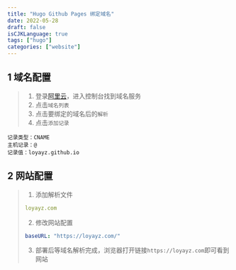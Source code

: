 ```yaml
---
title: "Hugo Github Pages 绑定域名"
date: 2022-05-28
draft: false
isCJKLanguage: true
tags: ["hugo"]
categories: ["website"]
---
```


## 1 域名配置
> 1. 登录[阿里云](https://aliyun.com/)，进入控制台找到域名服务
> 2. 点击`域名列表`
> 4. 点击要绑定的域名后的`解析`
> 5. 点击`添加记录`
```
记录类型：CNAME
主机记录：@
记录值：loyayz.github.io
```

## 2 网站配置
> 1. 添加解析文件
> ```yml { title="./static/CNAME" }
> loyayz.com
> ```
> 2. 修改网站配置
> ```yml { title="./config.yml" }
> baseURL: "https://loyayz.com/"
> ```
> 3. 部署后等域名解析完成，浏览器打开链接`https://loyayz.com`即可看到网站

